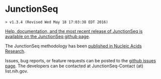 # JunctionSeq
    > v1.3.4 (Revised Wed May 18 17:03:38 EDT 2016)

[Help, documentation, and the most recent release of JunctionSeq is available on the JunctionSeq github page](http://hartleys.github.io/JunctionSeq/).

The JunctionSeq methodology has been [published in Nucleic Acids Research](http://nar.oxfordjournals.org/content/early/2016/06/07/nar.gkw501.full).

Issues, bug reports, or feature requests can be posted to the 
[github issues page](https://github.com/hartleys/JunctionSeq/issues).
The developers can be contacted at JunctionSeq-Contact (at) list.nih.gov.
